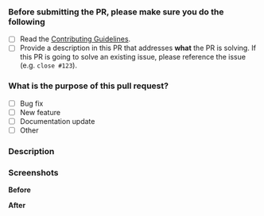 <!-- Thank you for contributing! -->

### Before submitting the PR, please make sure you do the following <!-- (put an "X" next to an item) -->

- [ ] Read the [Contributing Guidelines](https://github.com/vuepress/vuepress-next/blob/main/CONTRIBUTING.md).
- [ ] Provide a description in this PR that addresses **what** the PR is solving. If this PR is going to solve an existing issue, please reference the issue (e.g. `close #123`).

### What is the purpose of this pull request? <!-- (put an "X" next to an item) -->

- [ ] Bug fix
- [ ] New feature
- [ ] Documentation update
- [ ] Other

### Description

<!-- Please insert your description here and provide especially info about the "what" this PR is solving -->

### Screenshots

<!-- If your PR includes UI changes, please provide before/after screenshots. If there are any other images that add context to the PR, add them here as well -->

**Before**

**After**
